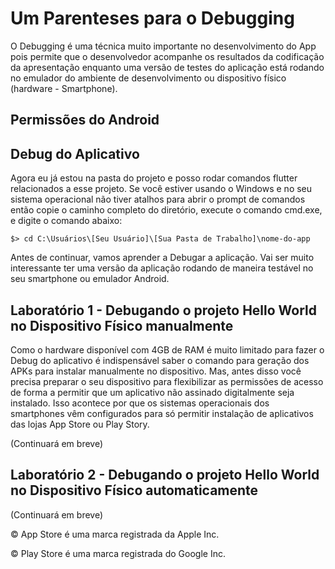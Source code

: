 # Um Parenteses para o Debugging

O Debugging é uma técnica muito importante no desenvolvimento do App pois permite que o desenvolvedor acompanhe os resultados da codificação da apresentação enquanto uma versão de testes do aplicação está rodando no emulador do ambiente de desenvolvimento ou dispositivo físico (hardware - Smartphone).


## Permissões do Android

## Debug do Aplicativo

Agora eu já estou na pasta do projeto e posso rodar comandos flutter relacionados a esse projeto. Se você estiver usando o Windows e no seu sistema operacional não tiver atalhos para abrir o prompt de comandos então copie o caminho completo do diretório, execute o comando cmd.exe, e digite o comando abaixo:

`$> cd C:\Usuários\[Seu Usuário]\[Sua Pasta de Trabalho]\nome-do-app`

Antes de continuar, vamos aprender a Debugar a aplicação. Vai ser muito interessante ter uma versão da aplicação rodando de maneira testável no seu smartphone ou emulador Android.


## Laboratório 1 - Debugando o projeto Hello World no Dispositivo Físico manualmente

Como o hardware disponível com 4GB de RAM é muito limitado para fazer o Debug do aplicativo é indispensável saber o comando para geração dos APKs para instalar manualmente no dispositivo. Mas, antes disso você precisa preparar o seu dispositivo para flexibilizar as permissões de acesso de forma a permitir que um aplicativo não assinado digitalmente seja instalado. Isso acontece por que os sistemas operacionais dos smartphones vêm configurados para só permitir instalação de aplicativos das lojas App Store ou Play Story.

(Continuará em breve)

## Laboratório 2 - Debugando o projeto Hello World no Dispositivo Físico automaticamente

(Continuará em breve)


&copy; App Store é uma marca registrada da Apple Inc.

&copy; Play Store é uma marca registrada do Google Inc.
